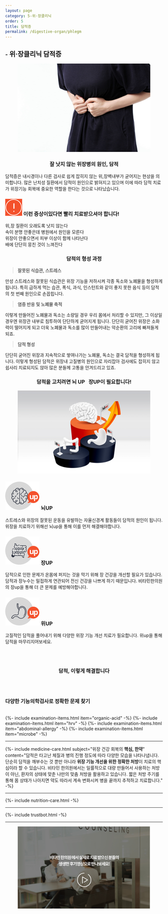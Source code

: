 ```yaml
---
layout: page
category: 5-위·장클리닉
order: 5
title: 담적증
permalink: /digestive-organ/phlegm
---
```


<h2 class="content-heading">
  <small>-</small>
  <strong>위·장클리닉</strong> 담적증
</h2>

<figure>
  <img src="/assets/20190808_01.jpg" alt="">
</figure>

<h3 style="text-align:center">잘 낫지 않는 위장병의 원인, 담적</h3>
<p>담적증은 내시경이나 다른 검사로 쉽게 잡히지 않는 위,장벽내부가 굳어지는 현상을 의미합니다. 많은 난치성 질환에서 담적이 원인으로 밝혀지고 있으며 이에 따라 담적 치료가 위장기능 회복에 중요한 역할을 한다는 것으로 나타났습니다.</p>

<div class="content-caution">
  <h3>
    <img src="/assets/icon-warning.svg" alt="">
    이런 증상이있다면 빨리 치료받으셔야 합니다!
  </h3>
  <p>
    위,장 질환이 오래도록 낫지 않는다<br>
    속이 분명 안좋은데 병원에서 원인을 모른다<br>
    위장이 안좋으면서 피부 이상이 함께 나타난다<br>
    배에 단단히 뭉친 것이 느껴진다
  </p>
</div>
<h3 style="text-align:center">담적의 형성 과정</h3>
<div class="content-sculptpost">
  <blockquote>
    <strong>잘못된 식습관, 스트레스</strong><br>
  </blockquote>
  <p>
  만성 스트레스와 잘못된 식습관은 위장 기능을 저하시켜 각종 독소와 노폐물을 형성하게 됩니다. 특히 급하게 먹는 습관, 폭식, 과식, 인스턴트와 같이 좋지 못한 음식 등이 담적의 첫 번째 원인으로 손꼽힙니다.
  </p>
  <blockquote>
    <strong>염증 반응 및 노폐물 축적</strong><br>
  </blockquote>
  <p>
  이렇게 만들어진 노폐물과 독소는 소량일 경우 우리 몸에서 처리할 수 있지만, 그 이상일 경우엔 위장관 내부로 침투하여 단단하게 굳어지게 됩니다. 단단히 굳어진 위장은 소화력이 떨어지게 되고 더욱 노폐물과 독소를 많이 만들어내는 악순환의 고리에 빠져들게 되죠.
  </p>
  <blockquote>
    <strong>담적 형성</strong><br>
  </blockquote>
  <p>
  단단히 굳어진 위장과 지속적으로 쌓여나가는 노폐물, 독소는 결국 담적을 형성하게 됩니다. 이렇게 형성된 담적은 위장내 고질병의 원인으로 자리잡아 검사에도 잡히지 않고 쉽사리 치료되지도 않아 많은 분들께 고통을 안겨드리고 있죠.
  </p>
</div>

<h3 style="text-align:center">담적을 고치려면 <strong>뇌 UP &nbsp; 장UP</strong>이 필요합니다!</h3>
<figure>
  <img src="/assets/img-podium-brain.jpg" alt="">
</figure>
<div class="content-iconcard">
  <h3>
    <img src="/assets/icon-up-brain.svg" alt="">
    뇌UP
  </h3>
  <p>스트레스와 위장의 잘못된 운동을 유발하는 자율신경계 활동들이 담적의 원인이 됩니다. 위장을 치료하기 위해선 뇌up을 통해 이를 먼저 해결해야합니다.</p>
</div>
<div class="content-iconcard">
  <h3>
    <img src="/assets/icon-up-bowels.svg" alt="">
    장UP
  </h3>
  <p>담적으로 인한 문제가 온몸에 퍼지는 것을 막기 위해 장 건강을 개선할 필요가 있습니다. 담적과 장누수는 밀접하게 연관되어 전신 건강을 나쁘게 하기 때문입니다. 비타민한의원의 장up을 통해 더 큰 문제를 예방해야합니다.</p>
</div>
<div class="content-iconcard">
  <h3>
    <img src="/assets/icon-up-stomach.svg" alt="">
    위UP
  </h3>
  <p>고질적인 담적을 풀어내기 위해 다양한 위장 기능 개선 치료가 필요합니다. 위up을 통해 담적을 마무리지어보세요.</p>
</div>
<br><br>
<h3 style="text-align:center">담적, 이렇게 해결합니다</h3><br><br>
<h3><strong>다양한 기능의학검사</strong>로 정확한 문제 찾기</h3><br>
{%- include examination-items.html item="organic-acid" -%}
{%- include examination-items.html item="hrv" -%}
{%- include examination-items.html item="abdominal-allergy" -%}
{%- include examination-items.html item="microbe" -%}

<hr>
{%- include medicine-care.html subject="위장 건강 회복의 <strong>핵심, 한약</strong>" content="담적은 타고난 체질과 병의 진행 정도에 따라 다양한 모습을 나타나냅니다. 단순히 담적을 깨부수는 것 뿐만 아니라 <strong>위장 기능 개선을 위한 정확한 처방</strong>이 치료의 핵심이라 할 수 있습니다. 비타민 한의원에서는 일률적으로 대량 만들어서 사용하는 처방이 아닌, 환자의 상태에 맞춘 나만의 맞춤 처방을 활용하고 있습니다. 짧은 처방 주기를 통해 몸 상태가 나아지면 약도 따라서 계속 변화시켜 병을 끝까지 추적하고 치료합니다." -%}

<hr>

{%- include nutrition-care.html -%}

<hr>

{%- include trustbot.html -%}

<hr>


<figure>
  <a href="/about/review">
    <img src="/assets/img-goreview.jpg" alt="치료 후기와 사례 보기">
  </a>
</figure>
